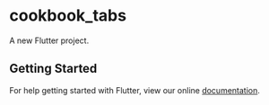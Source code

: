 # cookbook_tabs

A new Flutter project.

## Getting Started

For help getting started with Flutter, view our online
[documentation](https://flutter.io/).
